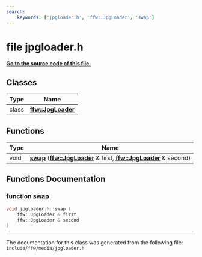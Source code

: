 ```yaml
---
search:
    keywords: ['jpgloader.h', 'ffw::JpgLoader', 'swap']
---
```


# file jpgloader.h

**[Go to the source code of this file.](jpgloader_8h_source.md)**
## Classes

|Type|Name|
|-----|-----|
|class|[**ffw::JpgLoader**](classffw_1_1_jpg_loader.md)|


## Functions

|Type|Name|
|-----|-----|
|void|[**swap**](jpgloader_8h.md#1a69c3f31507cfe2e5d51e1a8f6eb98504) (**[ffw::JpgLoader](classffw_1_1_jpg_loader.md)** & first, **[ffw::JpgLoader](classffw_1_1_jpg_loader.md)** & second) |


## Functions Documentation

### function <a id="1a69c3f31507cfe2e5d51e1a8f6eb98504" href="#1a69c3f31507cfe2e5d51e1a8f6eb98504">swap</a>

```cpp
void jpgloader.h::swap (
    ffw::JpgLoader & first
    ffw::JpgLoader & second
)
```





----------------------------------------
The documentation for this class was generated from the following file: `include/ffw/media/jpgloader.h`
